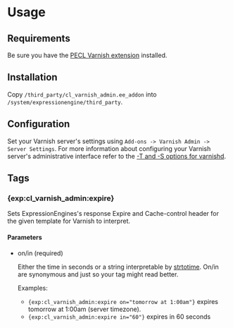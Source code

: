 Usage
===============

Requirements
-----

Be sure you have the [PECL Varnish extension](http://www.php.net/manual/en/varnish.installation.php) installed.

Installation
-----

Copy `/third_party/cl_varnish_admin.ee_addon` into `/system/expressionengine/third_party`.

Configuration
-----

Set your Varnish server's settings using `Add-ons -> Varnish Admin -> Server Settings`. 
For more information about configuring your Varnish server's administrative interface 
refer to the [-T and -S options for varnishd](https://www.varnish-cache.org/docs/trunk/reference/varnishd.html).

Tags
-----

### {exp:cl_varnish_admin:expire}

Sets ExpressionEngines's response Expire and Cache-control header for the given template for Varnish to interpret.

#### Parameters

+ on/in (required)

  Either the time in seconds or a string interpretable by [strtotime](http://php.net/strtotime). 
  On/in are synonymous and just so your tag might read better.

  Examples: 
    * `{exp:cl_varnish_admin:expire on="tomorrow at 1:00am"}` expires tomorrow at 1:00am (server timezone).
    * `{exp:cl_varnish_admin:expire in="60"}` expires in 60 seconds